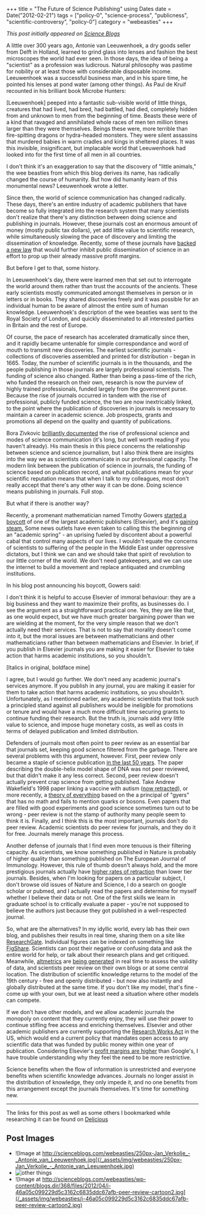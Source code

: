 +++
title = "The Future of Science Publishing"
using Dates
date = Date("2012-02-21")
tags = ["policy-0", "science-process", "publicness", "scientific-controversy", "policy-0"]
category = "webeasties"
+++

_This post initially appeared on [Science Blogs](http://scienceblogs.com/webeasties)_

A little over 300 years ago, Antonie van Leeuwenhoek, a dry goods seller from Delft in Holland, learned to grind glass into lenses and fashion the best microscopes the world had ever seen. In those days, the idea of being a "scientist" as a profession was ludicrous. Natural philosophy was pastime for nobility or at least those with considerable disposable income. Leeuwenhoek was a successful business man, and in his spare time, he pointed his lenses at pond water (among other things). As Paul de Kruif recounted in his brilliant book Microbe Hunters:

[Leeuwenhoek] peeped into a fantastic sub-visible world of little things, creatures that had lived, had bred, had battled, had died, completely hidden from and unknown to men from the beginning of time. Beasts these were of a kind that ravaged and annihilated whole races of men ten million times larger than they were themselves. Beings these were, more terrible than fire-spitting dragons or hydra-headed monsters. They were silent assassins that murdered babies in warm cradles and kings in sheltered places. It was this invisible, insignificant, but implacable world that Leeuwenhoek had looked into for the first time of all men in all countries.

I don't think it's an exaggeration to say that the discovery of "little animals," the wee beasties from which this blog derives its name, has radically changed the course of humanity. But how did humanity learn of this monumental news? Leeuwenhoek wrote a letter.

Since then, the world of science communication has changed radically. These days, there's an entire industry of academic publishers that have become so fully integrated into the research system that many scientists don't realize that there's any distinction between doing science and publishing in journals. However, these journals cost an enormous amount of money (mostly public tax dollars), yet add little value to scientific research, while simultaneously slowing the pace of discovery and limiting the dissemination of knowledge. Recently, some of these journals have [backed a new law](http://www.guardian.co.uk/science/2012/jan/16/academic-publishers-enemies-science) that would further inhibit public dissemination of science in an effort to prop up their already massive profit margins.

But before I get to that, some history.

In Leeuwenhoek's day, there were learned men that set out to interrogate the world around them rather than trust the accounts of the ancients. These early scientists mostly communicated amongst themselves in person or in letters or in books. They shared discoveries freely and it was possible for an individual human to be aware of almost the entire sum of human knowledge. Leeuwenhoek's description of the wee beasties was sent to the Royal Society of London, and quickly disseminated to all interested parties in Britain and the rest of Europe.

Of course, the pace of research has accelerated dramatically since then, and it rapidly became untenable for simple correspondance and word of mouth to transmit new discoveries. The earliest scientific journals - collections of discoveries assembled and printed for distribution - began in 1665. Today, the number of scientific journals is in the thousands, and the people publishing in those journals are largely professional scientists. The funding of science also changed. Rather than being a pass-time of the rich, who funded the research on their own, research is now the purview of highly trained professionals, funded largely from the government purse. Because the rise of journals occurred in tandem with the rise of professional, publicly funded science, the two are now inextricably linked, to the point where the publication of discoveries in journals is necessary to maintain a career in academic science. Job prospects, grants and promotions all depend on the quality and quantity of publications.

Bora Zivkovic [brilliantly documented](http://blogs.scientificamerican.com/observations/2010/12/20/the-line-between-science-and-journalism-is-getting-blurry-again/) the rise of professional science and modes of science communication (it's long, but well worth reading if you haven't already). His main thesis in this piece concerns the relationship between science and science journalism, but I also think there are insights into the way we as scientists communicate in our professional capacity. The modern link between the publication of science in journals, the funding of science based on publication record, and what publications mean for your scientific reputation means that when I talk to my colleagues, most don't really accept that there's any other way it can be done. Doing science means publishing in journals. Full stop.

But what if there is another way?

Recently, a promenant mathematician named Timothy Gowers [started a boycott](http://gowers.wordpress.com/2012/01/21/elsevier-my-part-in-its-downfall/) of one of the largest academic publishers (Elsevier), and it's [gaining steam.](http://www.newscientist.com/article/dn21467-web-freedoms-fuel-academic-spring-journal-protest.html) Some news outlets have even taken to calling this the beginning of an "academic spring" - an uprising fueled by discontent about a powerful cabal that control many aspects of our lives. I wouldn't equate the concerns of scientists to suffering of the people in the Middle East under oppressive dictators, but I think we can and we should take that spirit of revolution to our little corner of the world. We don't need gatekeepers, and we can use the internet to build a movement and replace antiquated and crumbling institutions.

In his blog post announcing his boycott, Gowers said:

I don't think it is helpful to accuse Elsevier of immoral behaviour: they are a big business and they want to maximize their profits, as businesses do. I see the argument as a straightforward practical one. Yes, they are like that, as one would expect, but we have much greater bargaining power than we are wielding at the moment, for the very simple reason that we don't actually need their services. That is not to say that morality doesn't come into it, but the moral issues are between mathematicians and other mathematicians rather than between mathematicians and Elsevier. In brief, if you publish in Elsevier journals you are making it easier for Elsevier to take action that harms academic institutions, so you shouldn't.

[Italics in original, boldface mine]

I agree, but I would go further. We don't need any academic journal's services anymore. If you publish in any journal, you are making it easier for them to take action that harms academic institutions, so you shouldn't. Unfortunately, as I mentioned earlier, any academic scientists that took such a principled stand against all publishers would be ineligible for promotions or tenure and would have a much more difficult time securing grants to continue funding their research. But the truth is, journals add very little value to science, and impose huge monetary costs, as well as costs in terms of delayed publication and limited distribution.

Defenders of journals most often point to peer review as an essential bar that journals set, keeping good science filtered from the garbage. There are several problems with this argument, however. First, peer review only became a staple of science publication [in the last 50 years](http://blog.joerg.heber.name/2010/11/10/transparency-in-peer-review/). The paper describing the double-helix model shape of DNA was not peer reviewed, but that didn't make it any less correct. Second, peer review doesn't actually prevent crap science from getting published. Take Andrew Wakefield's 1998 paper linking a vaccine with autism ([now retracted](http://www.sciencebasedmedicine.org/index.php/lancet-retracts-wakefield-article/)), or more recently, a [theory of everything](http://arstechnica.com/science/news/2012/01/how-the-craziest-fing-theory-of-everything-got-published-and-promoted.ars) based on the a principal of "gyers" that has no math and fails to mention quarks or bosons. Even papers that are filled with good experiments and good science sometimes turn out to be wrong - peer review is not the stamp of authority many people seem to think it is. Finally, and I think this is the most important, journals don't do peer review. Academic scientists do peer review for journals, and they do it for free. Journals merely manage this process.

Another defense of journals that I find even more tenuous is their filtering capacity. As scientists, we know something published in Nature is probably of higher quality than something published on The European Journal of Immunology. However, this rule of thumb doesn't always hold, and the more prestigious journals actually have [higher rates of retraction](http://retractionwatch.wordpress.com/2011/08/11/is-it-time-for-a-retraction-index/) than lower tier journals. Besides, when I'm looking for papers on a particular subject, I don't browse old issues of Nature and Science, I do a search on google scholar or pubmed, and I actually read the papers and determine for myself whether I believe their data or not. One of the first skills we learn in graduate school is to critically evaluate a paper - you're not supposed to believe the authors just because they got published in a well-respected journal.

So, what are the alternatives? In my idyllic world, every lab has their own blog, and publishes their results in real time, sharing them on a site like [ResearchGate](http://www.researchgate.net/). Individual figures can be indexed on something like [FigShare](http://figshare.com/). Scientists can post their negative or confusing data and ask the entire world for help, or talk about their research plans and get critiqued. Meanwhile, [altmetrics](http://altmetrics.org/manifesto/) are [being generated](http://altmetric.com) in real time to assess the validity of data, and scientists peer review on their own blogs or at some central location. The distribution of scientific knowledge returns to the model of the 19th century - free and openly distributed - but now also instantly and globally distributed at the same time. If you don't like my model, that's fine - come up with your own, but we at least need a situation where other models can compete.

If we don't have other models, and we allow academic journals the monopoly on content that they currently enjoy, they will use their power to continue stifling free access and enriching themselves. Elsevier and other academic publishers are currently supporting the [Research Works Act](http://cyber.law.harvard.edu/hoap/Notes_on_the_Research_Works_Act) in the US, which would end a current policy that mandates open access to any scientific data that was funded by public money within one year of publication. Considering Elsevier's [profit margins are higher](http://www.guardian.co.uk/commentisfree/2011/aug/29/academic-publishers-murdoch-socialist) than Google's, I have trouble understanding why they feel the need to be more restrictive.

Science benefits when the flow of information is unrestricted and everyone benefits when scientific knowledge advances. Journals no longer assist in the distribution of knowledge, they only impede it, and no one benefits from this arrangement except the journals themselves. It's time for something new.

------

The links for this post as well as some others I bookmarked while researching it can be found on [Delicious](http://delicious.com/stacks/view/JHkF8m)

      
  

 ## Post Images

- ![Image at http://scienceblogs.com/webeasties/250px-Jan_Verkolje_-_Antonie_van_Leeuwenhoek.jpg](/_assets/img/webeasties/250px-Jan_Verkolje_-_Antonie_van_Leeuwenhoek.jpg)
- ![other things](/_assets/img/webeasties/Sperm_Anton_van_Leeuwenhoek_Rabbit_dog.jpg)
- ![Image at http://scienceblogs.com/webeasties/wp-content/blogs.dir/368/files/2012/04/i-46a05c099229d5c3162c6835ddc67afb-peer-review-cartoon2.jpg](/_assets/img/webeasties/i-46a05c099229d5c3162c6835ddc67afb-peer-review-cartoon2.jpg)

